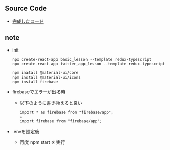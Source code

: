 ## Source Code
* [完成したコード](https://github.com/GomaGoma676/twitter_firebase)

## note
* init
  ```
  npx create-react-app basic_lesson --template redux-typescript
  npx create-react-app twitter_app_lesson --template redux-typescript
  ```
  ```
  npm inatall @material-ui/core
  npm install @material-ui/icons
  npm install firebase
  ```
* firebaseでエラーが出る時
  * 以下のように書き換えると良い
    ```
    import * as firebase from "firebase/app";
    ↓
    import firebase from "firebase/app";
    ```

* .envを設定後
  * 再度 npm start を実行